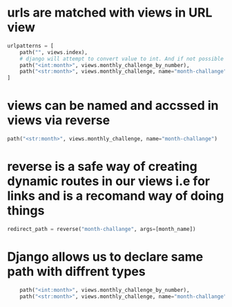 # urls are matched with views in URL view

```python
urlpatterns = [
    path("", views.index),
    # django will attempt to convert value to int. And if not possible it will go to next request
    path("<int:month>", views.monthly_challenge_by_number),
    path("<str:month>", views.monthly_challenge, name="month-challange")
]
```

# views can be named and accssed in views via reverse
```python
path("<str:month>", views.monthly_challenge, name="month-challange")
```

# reverse is a safe way of creating dynamic routes in our views i.e for links and is a recomand way of doing things
```python
redirect_path = reverse("month-challange", args=[month_name])
```

# Django allows us to declare same path with diffrent types
``` python
    path("<int:month>", views.monthly_challenge_by_number),
    path("<str:month>", views.monthly_challenge, name="month-challange")
```
